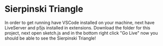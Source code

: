 # Sierpinski Triangle
In order to get running have VSCode installed on your machine, next have LiveServer and p5js installed in extensions.
Download the folder for this project, next open sketch.js and in the bottom right click "Go Live" now you should be able to see the Sierpinski Triangle!
